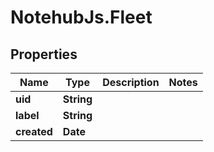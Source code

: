 # NotehubJs.Fleet

## Properties

| Name        | Type       | Description | Notes |
| ----------- | ---------- | ----------- | ----- |
| **uid**     | **String** |             |
| **label**   | **String** |             |
| **created** | **Date**   |             |
